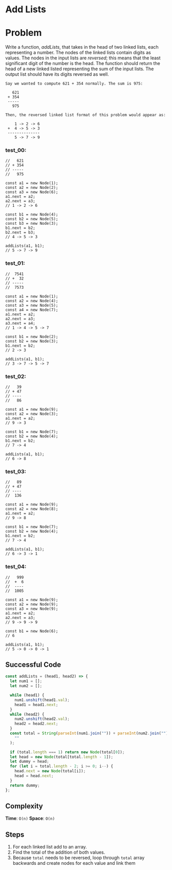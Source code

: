 # Add Lists

# Problem

Write a function, *addLists*, that takes in the head of two linked lists, each representing a number. The nodes of the linked lists contain digits as values. The nodes in the input lists are *reversed*; this means that the least significant digit of the number is the head. The function should return the head of a new linked listed representing the sum of the input lists. The output list should have its digits reversed as well.

```
Say we wanted to compute 621 + 354 normally. The sum is 975:

   621
 + 354
 -----
   975

Then, the reversed linked list format of this problem would appear as:

    1 -> 2 -> 6
 +  4 -> 5 -> 3
 --------------
    5 -> 7 -> 9

```

### test_00:

```
//   621
// + 354
// -----
//   975

const a1 = new Node(1);
const a2 = new Node(2);
const a3 = new Node(6);
a1.next = a2;
a2.next = a3;
// 1 -> 2 -> 6

const b1 = new Node(4);
const b2 = new Node(5);
const b3 = new Node(3);
b1.next = b2;
b2.next = b3;
// 4 -> 5 -> 3

addLists(a1, b1);
// 5 -> 7 -> 9

```

### test_01:

```
//  7541
// +  32
// -----
//  7573

const a1 = new Node(1);
const a2 = new Node(4);
const a3 = new Node(5);
const a4 = new Node(7);
a1.next = a2;
a2.next = a3;
a3.next = a4;
// 1 -> 4 -> 5 -> 7

const b1 = new Node(2);
const b2 = new Node(3);
b1.next = b2;
// 2 -> 3

addLists(a1, b1);
// 3 -> 7 -> 5 -> 7

```

### test_02:

```
//   39
// + 47
// ----
//   86

const a1 = new Node(9);
const a2 = new Node(3);
a1.next = a2;
// 9 -> 3

const b1 = new Node(7);
const b2 = new Node(4);
b1.next = b2;
// 7 -> 4

addLists(a1, b1);
// 6 -> 8

```

### test_03:

```
//   89
// + 47
// ----
//  136

const a1 = new Node(9);
const a2 = new Node(8);
a1.next = a2;
// 9 -> 8

const b1 = new Node(7);
const b2 = new Node(4);
b1.next = b2;
// 7 -> 4

addLists(a1, b1);
// 6 -> 3 -> 1

```

### test_04:

```
//   999
//  +  6
//  ----
//  1005

const a1 = new Node(9);
const a2 = new Node(9);
const a3 = new Node(9);
a1.next = a2;
a2.next = a3;
// 9 -> 9 -> 9

const b1 = new Node(6);
// 6

addLists(a1, b1);
// 5 -> 0 -> 0 -> 1

```

## Successful Code

```js
const addLists = (head1, head2) => {
  let num1 = [];
  let num2 = [];

  while (head1) {
    num1.unshift(head1.val);
    head1 = head1.next;
  }
  while (head2) {
    num2.unshift(head2.val);
    head2 = head2.next;
  }
  const total = String(parseInt(num1.join("")) + parseInt(num2.join(""))).split(
    ""
  );

  if (total.length === 1) return new Node(total[0]);
  let head = new Node(total[total.length - 1]);
  let dummy = head;
  for (let i = total.length - 2; i >= 0; i--) {
    head.next = new Node(total[i]);
    head = head.next;
  }
  return dummy;
};
```

## Complexity

**Time**: `O(n)`
**Space**: `O(n)`

## Steps

1. For each linked list add to an array.
2. Find the total of the addition of both values.
3. Because `total` needs to be reversed, loop through `total` array backwards and create nodes for each value and link them
